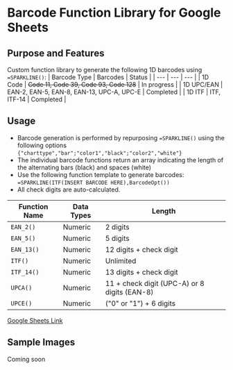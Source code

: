 # Barcode Function Library for Google Sheets
## Purpose and Features
Custom function library to generate the following 1D barcodes using `=SPARKLINE()`:
| Barcode Type | Barcodes | Status |
| --- | --- | --- |
| 1D Code | ~~Code 11, Code 39, Code 93, Code 128~~ | In progress |
| 1D UPC/EAN | EAN-2, EAN-5, EAN-8, EAN-13, UPC-A, UPC-E | Completed |
| 1D ITF | ITF, ITF-14 | Completed |
## Usage
- Barcode generation is performed by repurposing `=SPARKLINE()` using the following options `{"charttype","bar";"color1","black";"color2","white"}`
- The individual barcode functions return an array indicating the length of the alternating bars (black) and spaces (white)
- Use the following function template to generate barcodes: `=SPARKLINE(ITF(INSERT BARCODE HERE),BarcodeOpt())`
- All check digits are auto-calculated.

| Function Name | Data Types | Length |
| --- | --- | --- |
| `EAN_2()` | Numeric | 2 digits |
| `EAN_5()` | Numeric | 5 digits |
| `EAN_13()` | Numeric | 12 digits + check digit |
| `ITF()` | Numeric | Unlimited |
| `ITF_14()` | Numeric | 13 digits + check digit |
| `UPCA()` | Numeric | 11 + check digit (UPC-A) or 8 digits (EAN-8) |
| `UPCE()` | Numeric | ("0" or "1") + 6 digits |

[Google Sheets Link](https://docs.google.com/spreadsheets/d/1ohJxMztwFqVtb1zq3c3esE75vtXWQDQ3wkB3KA7Ip_g/edit?usp=sharing)

## Sample Images
Coming soon
